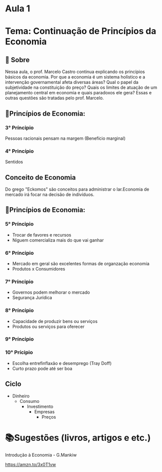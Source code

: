 # Aula 1

# Tema: Continuação de Princípios da Economia

## 📑 Sobre
​Nessa aula, o prof. Marcelo Castro continua explicando os princípios básicos da economia. Por que a economia é um sistema holístico e a intervenção governamental afeta diversas áreas? Qual o papel da subjetividade na constituição do preço? Quais os limites de atuação de um planejamento central em economia e quais paradoxos ele gera? Essas e outras questões são tratadas pelo prof. Marcelo.

## 📌Princípios de Economia:

### 3° Príncipio
Pessoas racionais pensam na margem (Benefício marginal)

### 4° Princípio
Sentidos

## Conceito de Economia
Do grego "Eckomos" são conceitos para administrar o lar.Economia de mercado irá focar na decisão de indivíduos.

## 📌Princípios de Economia:

### 5° Príncipio
- Trocar de favores e recursos
- Níguem comercializa mais do que vai ganhar

### 6° Príncipio
- Mercado em geral são excelentes formas de organzação economia
- Produtos x Consumidores

### 7° Príncipio
- Governos podem melhorar o mercado
- Segurança Jurídica

### 8° Príncipio
- Capacidade de produzir bens ou serviços
- Produtos ou serviços para oferecer

### 9° Príncipio

### 10° Prícipio
- Escolha entrefinflaxão e desemprego (Tray Doff)
- Curto prazo pode até ser boa

## Ciclo
+ Dinheiro 
  + Consumo
    + Investimento
      + Empresas
        + Preços 

# 📚Sugestões (livros, artigos e etc.)
Introdução à Economia - G.Mankiw

https://amzn.to/3x0T1vw

